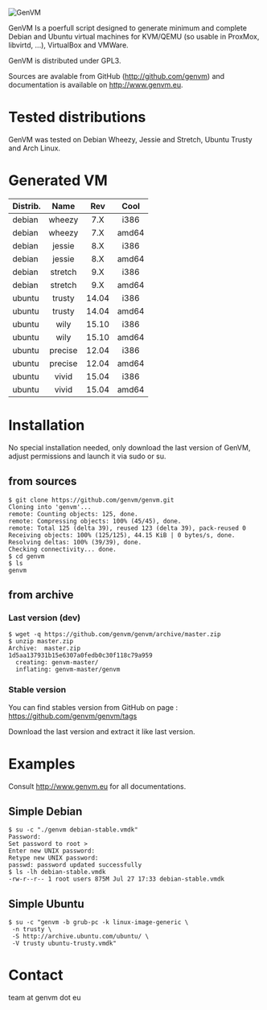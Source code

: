 ![GenVM](http://www.genvm.eu/img/logo.png "GenVM")

GenVM Is a poerfull script designed to generate minimum and complete 
Debian and Ubuntu virtual machines for KVM/QEMU (so usable in ProxMox, 
libvirtd, ...), VirtualBox and VMWare.

GenVM is distributed under GPL3.

Sources are avalable from GitHub (http://github.com/genvm) and 
documentation is available on http://www.genvm.eu.

# Tested distributions

GenVM was tested on Debian Wheezy, Jessie and Stretch, Ubuntu Trusty and
Arch Linux.

# Generated VM

| Distrib. | Name    | Rev    | Cool  |
| -------- |:-------:|:------:|:-----:|
| debian   | wheezy  |  7.X   | i386  |
| debian   | wheezy  |  7.X   | amd64 |
| debian   | jessie  |  8.X   | i386  |
| debian   | jessie  |  8.X   | amd64 |
| debian   | stretch |  9.X   | i386  |
| debian   | stretch |  9.X   | amd64 |
| ubuntu   | trusty  |  14.04 | i386  |
| ubuntu   | trusty  |  14.04 | amd64 |
| ubuntu   | wily    |  15.10 | i386  |
| ubuntu   | wily    |  15.10 | amd64 |
| ubuntu   | precise |  12.04 | i386  |
| ubuntu   | precise |  12.04 | amd64 |
| ubuntu   | vivid   |  15.04 | i386  |
| ubuntu   | vivid   |  15.04 | amd64 |
 
# Installation

No special installation needed, only download the last version of GenVM,
adjust permissions and launch it via sudo or su.

## from sources

    $ git clone https://github.com/genvm/genvm.git
    Cloning into 'genvm'...
    remote: Counting objects: 125, done.
    remote: Compressing objects: 100% (45/45), done.
    remote: Total 125 (delta 39), reused 123 (delta 39), pack-reused 0
    Receiving objects: 100% (125/125), 44.15 KiB | 0 bytes/s, done.
    Resolving deltas: 100% (39/39), done.
    Checking connectivity... done.
    $ cd genvm
    $ ls
    genvm

## from archive

### Last version (dev)

    $ wget -q https://github.com/genvm/genvm/archive/master.zip
    $ unzip master.zip
    Archive:  master.zip
    1d5aa137931b15e6307a0fedb0c30f118c79a959
      creating: genvm-master/
      inflating: genvm-master/genvm      

### Stable version

You can find stables version from GitHub on page :
https://github.com/genvm/genvm/tags

Download the last version and extract it like last version.

# Examples

Consult http://www.genvm.eu for all documentations.

## Simple Debian

    $ su -c "./genvm debian-stable.vmdk"
    Password:
    Set password to root > 
    Enter new UNIX password: 
    Retype new UNIX password: 
    passwd: password updated successfully
    $ ls -lh debian-stable.vmdk
    -rw-r--r-- 1 root users 875M Jul 27 17:33 debian-stable.vmdk

## Simple Ubuntu

    $ su -c "genvm -b grub-pc -k linux-image-generic \
     -n trusty \
     -S http://archive.ubuntu.com/ubuntu/ \
     -V trusty ubuntu-trusty.vmdk"

# Contact

team at genvm dot eu
